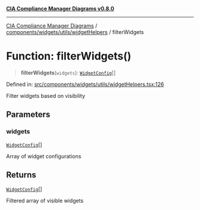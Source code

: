 [**CIA Compliance Manager Diagrams v0.8.0**](../../../../../README.md)

***

[CIA Compliance Manager Diagrams](../../../../../modules.md) / [components/widgets/utils/widgetHelpers](../README.md) / filterWidgets

# Function: filterWidgets()

> **filterWidgets**(`widgets`): [`WidgetConfig`](../../../../../types/widget/interfaces/WidgetConfig.md)[]

Defined in: [src/components/widgets/utils/widgetHelpers.tsx:126](https://github.com/Hack23/cia-compliance-manager/blob/ab84d120f6a49e6faf7bc7924811e0da9b635211/src/components/widgets/utils/widgetHelpers.tsx#L126)

Filter widgets based on visibility

## Parameters

### widgets

[`WidgetConfig`](../../../../../types/widget/interfaces/WidgetConfig.md)[]

Array of widget configurations

## Returns

[`WidgetConfig`](../../../../../types/widget/interfaces/WidgetConfig.md)[]

Filtered array of visible widgets

